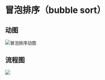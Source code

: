 # 冒泡排序（bubble sort）

## 动图

![冒泡排序动图](/home/lichong/Src/myGithubSets/Data_Structure_and_Algorithm/image/bubbleSortImage.gif)

## 流程图

![](/home/lichong/Src/myGithubSets/Data_Structure_and_Algorithm/image/冒泡排序流程图.jpg)

